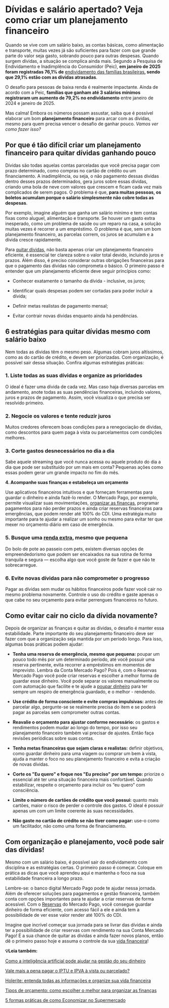 # Dívidas e salário apertado? Veja como criar um planejamento financeiro

Quando se vive com um salário baixo, as contas básicas, como alimentação e transporte, muitas vezes já são suficientes para fazer com que grande parte do valor seja gasto, sobrando pouco para outras despesas. Quando surgem dívidas, a situação se complica ainda mais. Segundo a Pesquisa de Endividamento e Inadimplência do Consumidor (Peic), **em janeiro de 2025 foram registradas 76,1% de** [endividamento das famílias brasileiras](https://meubolso.mercadopago.com.br/endividamento-das-familias-brasileiras)**, sendo que 29,1% estão com as dívidas atrasadas**.

O desafio para pessoas de baixa renda é realmente impactante. Ainda de acordo com a Peic, **famílias que ganham até 3 salários mínimos registraram um aumento de 79,2% no endividamento** entre janeiro de 2024 e janeiro de 2025.

Mas calma! Embora os números possam assustar, saiba que é possível elaborar um bom **planejamento financeiro** para arcar com as dívidas, mesmo para quem precisa vencer o desafio de ganhar pouco. *Vamos ver como fazer isso?*

## **Por que é tão difícil criar um planejamento financeiro para quitar dívidas ganhando pouco**

Dívidas são todas aquelas contas parceladas que você precisa pagar com prazo determinado, como compras no cartão de crédito ou um financiamento. A inadimplência, ou seja, o não pagamento dessas dívidas dentro desses prazos determinados, gera juros sobre essas dívidas, criando uma bola de neve com valores que crescem e ficam cada vez mais complicados de serem pagos. O problema é que, **para muitas pessoas, os boletos acumulam porque o salário simplesmente não cobre todas as despesas**.

Por exemplo, imagine alguém que ganha um salário mínimo e tem contas fixas como aluguel, alimentação e transporte. Se houver um gasto extra inesperado, como um problema de saúde ou um reparo na casa, a solução muitas vezes é recorrer a um empréstimo. O problema é que, sem um bom planejamento financeiro, as parcelas correm, os juros se acumulam e a dívida cresce rapidamente.

Para [quitar dívidas](https://meubolso.mercadopago.com.br/quitar-dividas), não basta apenas criar um planejamento financeiro eficiente, é essencial ter clareza sobre o valor total devido, incluindo juros e prazos. Além disso, é preciso considerar outras obrigações financeiras para que o pagamento das dívidas não comprometa o básico. O primeiro passo é entender que um planejamento eficiente deve seguir princípios como:

- Conhecer exatamente o tamanho da dívida - inclusive, os juros;

- Identificar quais despesas podem ser cortadas para poder incluir a dívida;

- Definir metas realistas de pagamento mensal;

- Evitar contrair novas dívidas enquanto ainda há pendências.

## **6 estratégias para quitar dívidas mesmo com salário baixo**

Nem todas as dívidas têm o mesmo peso. Algumas cobram juros altíssimos, como as do cartão de crédito, e devem ser priorizadas. Com organização, é possível sair dessa situação. Confira algumas estratégias práticas:

### **1. Liste todas as suas dívidas e organize as prioridades**

O ideal é fazer uma dívida de cada vez. Mas caso haja diversas parcelas em andamento, anote todas as suas pendências financeiras, incluindo valores, juros e prazos de pagamento. Assim, você visualiza o que precisa ser resolvido primeiro.

### **2. Negocie os valores e tente reduzir juros**

Muitos credores oferecem boas condições para a renegociação de dívidas, como descontos para quem paga à vista ou parcelamentos com condições melhores.

### **3. Corte gastos desnecessários no dia a dia**

Sabe aquele streaming que você nunca acessa ou aquele produto do dia a dia que pode ser substituído por um mais em conta? Pequenas ações como essas podem gerar um grande impacto no fim do mês.

**4. Acompanhe suas finanças e estabeleça um orçamento**

Use aplicativos financeiros intuitivos e que forneçam ferramentas para guardar o dinheiro e ainda fazê-lo render. O Mercado Pago, por exemplo, permite visualizar suas movimentações, [organizar as finanças](https://meubolso.mercadopago.com.br/organizar-as-financas-apos-festas), programar pagamentos para não perder prazos e ainda criar reservas financeiras para emergências, que podem render até 100% do CDI. Uma estratégia muito importante para te ajudar a realizar um sonho ou mesmo para evitar ter que mexer no orçamento diário em caso de emergência.

### **5. Busque uma** [renda extra](https://meubolso.mercadopago.com.br/renda-extra-programa-indique-e-ganhe)**, mesmo que pequena**

Do bolo de pote ao passeio com pets, existem diversas opções de empreendedorismo que podem ser encaixados na sua rotina de forma tranquila e segura — escolha algo que você goste de fazer e que não te sobrecarregue.

### **6. Evite novas dívidas para não comprometer o progresso**

Pagar as dívidas sem mudar os hábitos financeiros pode fazer você cair no mesmo problema novamente. Controle o uso do crédito e gaste apenas o que cabe no seu orçamento para evitar perrengues financeiros no futuro.

## **Como evitar cair no ciclo da dívida novamente?**

Depois de organizar as finanças e quitar as dívidas, o desafio é manter essa estabilidade. Parte importante do seu planejamento financeiro deve ser fazer com que a organização seja mantida por um período longo. Para isso, algumas boas práticas podem ajudar:

- **Tenha uma reserva de emergência, mesmo que pequena:** poupar um pouco todo mês por um determinado período, até você possuir uma reserva pertinente, evita recorrer a empréstimos em momentos de imprevisto. Lembra da Conta Mercado Pago? Pois é, com o Reservas Mercado Pago você pode criar reservas e escolher a melhor forma de guardar esse dinheiro. Você pode separar os valores manualmente ou com automação que facilite e te ajude a [poupar dinheiro](https://meubolso.mercadopago.com.br/poupar-dinheiro) para ter sempre um respiro de emergência guardado, e o melhor - rendendo.

- **Use crédito de forma consciente e evite compras impulsivas:** antes de parcelar algo, pergunte-se se realmente precisa do item e se poderá pagar as parcelas sem comprometer outras contas.

- **Reavalie o orçamento para ajustar conforme necessário:** os gastos e rendimentos podem mudar ao longo do tempo, por isso seu planejamento financeiro também vai precisar de ajustes. Então faça revisões periódicas sobre suas contas.

- **Tenha metas financeiras que sejam claras e realistas:** definir objetivos, como guardar dinheiro para uma viagem ou comprar um bem à vista, ajuda a manter o foco no seu planejamento financeiro e evita a criação de novas dívidas.

- **Corte os "Eu quero" e foque nos "Eu preciso" por um tempo:** priorize o essencial até ter uma situação financeira mais confortável. Quando estabilizar, respeite o orçamento para incluir os “eu quero” com consciência. 

- **Limite o número de cartões de crédito que você possui:** quanto mais cartões, maior o risco de perder o controle dos gastos. O ideal é possuir apenas um com um limite coerente às suas necessidades. 

- **Não gaste no cartão de crédito se não tiver como pagar:** use-o como um facilitador, não como uma forma de financiamento.

## **Com organização e planejamento, você pode sair das dívidas!**

Mesmo com um salário baixo, é possível sair do endividamento com disciplina e as estratégias certas. O primeiro passo é começar. Coloque em prática as dicas que você aprendeu aqui e mantenha o foco na sua estabilidade financeira a longo prazo.

Lembre-se: o banco digital Mercado Pago pode te ajudar nessa jornada. Além de oferecer soluções para pagamentos e gestão financeira, também conta com opções importantes para te ajudar a criar reservas de forma acessível. Com o [Reservas](https://meubolso.mercadopago.com.br/dicas-para-aproveitar-o-reservas-do-mercado-pago) do Mercado Pago, você consegue guardar dinheiro de forma eficiente, com acesso fácil a ele e ainda tem a possibilidade de ver esse valor render até 100% do CDI.

Imagine que incrível começar sua jornada para se livrar das dívidas e ainda ter a possibilidade de criar reservas com rendimento na sua Conta Mercado Pago! É a sua chance de quitar as dívidas e ainda fazer novos planos, então dê o primeiro passo hoje e assuma o controle da sua [vida financeira](https://meubolso.mercadopago.com.br/habitos-que-prejudicam-sua-vida-financeira)!

**💡Leia também:**

[Como a inteligência artificial pode ajudar na gestão do seu dinheiro](https://meubolso.mercadopago.com.br/gestao-do-dinheiro-com-inteligencia-artificial)

[Vale mais a pena pagar o IPTU e IPVA à vista ou parcelado?](https://meubolso.mercadopago.com.br/vale-a-pena-pagar-o-iptu-e-ipva-de-uma-vez)

[Holerite: entenda todas as informações e organize sua vida financeira](https://meubolso.mercadopago.com.br/como-interpretar-holerite)

[Tipos de orçamento: como escolher o melhor para organizar as finanças](https://meubolso.mercadopago.com.br/tipos-de-orcamento-organizar-financas)

[5 formas práticas de como Economizar no Supermercado](https://meubolso.mercadopago.com.br/como-economizar-no-supermercado)